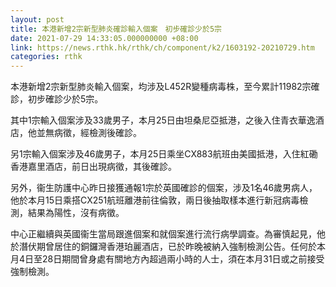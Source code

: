 ```yaml
---
layout: post
title: 本港新增2宗新型肺炎確診輸入個案　初步確診少於5宗
date: 2021-07-29 14:33:05.000000000 +08:00
link: https://news.rthk.hk/rthk/ch/component/k2/1603192-20210729.htm
categories: rthk
---
```


本港新增2宗新型肺炎輸入個案，均涉及L452R變種病毒株，至今累計11982宗確診，初步確診少於5宗。

其中1宗輸入個案涉及33歲男子，本月25日由坦桑尼亞抵港，之後入住青衣華逸酒店，他並無病徵，經檢測後確診。

另1宗輸入個案涉及46歲男子，本月25日乘坐CX883航班由美國抵港，入住紅磡香港嘉里酒店，前日出現病徵，其後確診。

另外，衞生防護中心昨日接獲通報1宗於英國確診的個案，涉及1名46歲男病人，他於本月15日乘搭CX251航班離港前往倫敦，兩日後抽取樣本進行新冠病毒檢測，結果為陽性，沒有病徵。

中心正繼續與英國衞生當局跟進個案和就個案進行流行病學調查。為審慎起見，他於潛伏期曾居住的銅鑼灣香港珀麗酒店，已於昨晚被納入強制檢測公告。任何於本月4日至28日期間曾身處有關地方內超過兩小時的人士，須在本月31日或之前接受強制檢測。
